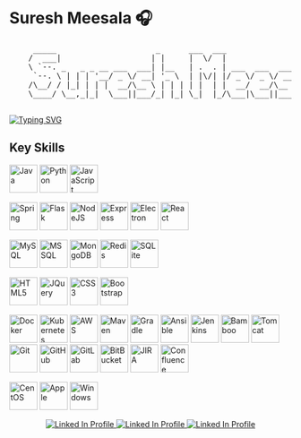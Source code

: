 # Suresh Meesala 🎧

<pre>
     _____                     _      ___  ___                     _
    /  ___|                   | |     |  \/  |                    | |
    \ `--. _   _ _ __ ___  ___| |__   | .  . | ___  ___  ___  __ _| | __ _
     `--. \ | | | '__/ _ \/ __| '_ \  | |\/| |/ _ \/ _ \/ __|/ _` | |/ _` |
    /\__/ / |_| | | |  __/\__ \ | | | | |  | |  __/  __/\__ \ (_| | | (_| |
    \____/ \__,_|_|  \___||___/_| |_| \_|  |_/\___|\___||___/\__,_|_|\__,_|

</pre>

[![Typing SVG](https://readme-typing-svg.demolab.com?font=Fira+Code&size=16&duration=1000&pause=100&center=true&vCenter=true&multiline=true&width=1000&height=75&lines=Full-stack+Software+Engineer;Having+experience+across+the+full+spectrum+of+Software+Development;7%2B+years+of+coding+experience)](https://github.com/sureshmsidy)

## Key Skills
<p align="left">
	<img width="50px" alt="Java" src="https://cdn.jsdelivr.net/gh/devicons/devicon/icons/java/java-original-wordmark.svg"  />
	<img width="50px" alt="Python" src="https://cdn.jsdelivr.net/gh/devicons/devicon/icons/python/python-original-wordmark.svg" />
	<img width="50px" alt="JavaScript" src="https://cdn.jsdelivr.net/gh/devicons/devicon/icons/javascript/javascript-original.svg" />
</p>
<p align="left">
	<img width="50px" alt="Spring" src="https://cdn.jsdelivr.net/gh/devicons/devicon/icons/spring/spring-original-wordmark.svg" />
	<img width="50px" alt="Flask" src="https://cdn.jsdelivr.net/gh/devicons/devicon/icons/flask/flask-original-wordmark.svg" />
	<img width="50px" alt="NodeJS" src="https://cdn.jsdelivr.net/gh/devicons/devicon/icons/nodejs/nodejs-original.svg" />
	<img width="50px" alt="Express" src="https://cdn.jsdelivr.net/gh/devicons/devicon/icons/express/express-original.svg" />
	<img width="50px" alt="Electron" src="https://cdn.jsdelivr.net/gh/devicons/devicon/icons/electron/electron-original.svg" />
	<img width="50px" alt="React" src="https://cdn.jsdelivr.net/gh/devicons/devicon/icons/react/react-original-wordmark.svg" />
</p>
<p align="left">
	<img width="50px" alt="MySQL" src="https://cdn.jsdelivr.net/gh/devicons/devicon/icons/mysql/mysql-original-wordmark.svg" />
	<img width="50px" alt="MSSQL"src="https://cdn.jsdelivr.net/gh/devicons/devicon/icons/microsoftsqlserver/microsoftsqlserver-plain-wordmark.svg" />
	<img width="50px" alt="MongoDB" src="https://cdn.jsdelivr.net/gh/devicons/devicon/icons/mongodb/mongodb-original-wordmark.svg" />
	<img width="50px" alt="Redis" src="https://cdn.jsdelivr.net/gh/devicons/devicon/icons/redis/redis-original-wordmark.svg" />
	<img width="50px" alt="SQLite" src="https://cdn.jsdelivr.net/gh/devicons/devicon/icons/sqlite/sqlite-original-wordmark.svg" />
</p>
<p align="left">
	<img width="50px" alt="HTML5" src="https://cdn.jsdelivr.net/gh/devicons/devicon/icons/html5/html5-plain-wordmark.svg" />
	<img width="50px" alt="JQuery" src="https://cdn.jsdelivr.net/gh/devicons/devicon/icons/jquery/jquery-original-wordmark.svg" />
	<img width="50px" alt="CSS3" src="https://cdn.jsdelivr.net/gh/devicons/devicon/icons/css3/css3-plain-wordmark.svg" />
	<img width="50px" alt="Bootstrap" src="https://cdn.jsdelivr.net/gh/devicons/devicon/icons/bootstrap/bootstrap-original-wordmark.svg" />
</p>
<p align="left">
	<img width="50px" alt="Docker" src="https://cdn.jsdelivr.net/gh/devicons/devicon/icons/docker/docker-original-wordmark.svg" />
	<img width="50px" alt="Kubernetes" src="https://cdn.jsdelivr.net/gh/devicons/devicon/icons/kubernetes/kubernetes-plain-wordmark.svg" />
	<img width="50px" alt="AWS" src="https://cdn.jsdelivr.net/gh/devicons/devicon/icons/amazonwebservices/amazonwebservices-original-wordmark.svg" />
	<img width="50px" alt="Maven" src="https://user-images.githubusercontent.com/43886029/158700686-2b7f0d3d-2cfa-4ed0-9783-3b4b0d24469e.svg" />
	<img width="50px" alt="Gradle" src="https://cdn.jsdelivr.net/gh/devicons/devicon/icons/gradle/gradle-plain.svg" />
	<img width="50px" alt="Ansible" src="https://cdn.jsdelivr.net/gh/devicons/devicon/icons/ansible/ansible-original-wordmark.svg" />
	<img width="50px" alt="Jenkins" src="https://cdn.jsdelivr.net/gh/devicons/devicon/icons/jenkins/jenkins-original.svg" />
	<img width="50px" alt="Bamboo" src="https://cdn.jsdelivr.net/gh/devicons/devicon/icons/bamboo/bamboo-original-wordmark.svg" />
	<img width="50px" alt="Tomcat" src="https://cdn.jsdelivr.net/gh/devicons/devicon/icons/tomcat/tomcat-original-wordmark.svg" />
	<img width="50px" alt="Git" src="https://cdn.jsdelivr.net/gh/devicons/devicon/icons/git/git-original.svg" />
	<img width="50px" alt="GitHub" src="https://cdn.jsdelivr.net/gh/devicons/devicon/icons/github/github-original.svg" />
	<img width="50px" alt="GitLab" src="https://cdn.jsdelivr.net/gh/devicons/devicon/icons/gitlab/gitlab-original.svg" />
	<img width="50px" alt="BitBucket" src="https://cdn.jsdelivr.net/gh/devicons/devicon/icons/bitbucket/bitbucket-original-wordmark.svg" />
	<img width="50px" alt="JIRA" src="https://cdn.jsdelivr.net/gh/devicons/devicon/icons/jira/jira-original-wordmark.svg" />
	<img width="50px" alt="Confluence" src="https://cdn.jsdelivr.net/gh/devicons/devicon/icons/confluence/confluence-original-wordmark.svg" />
          
</p>
<p align="left">
	<img width="50px" alt="CentOS" src="https://cdn.jsdelivr.net/gh/devicons/devicon/icons/centos/centos-original.svg" />
	<img width="50px" alt="Apple" src="https://cdn.jsdelivr.net/gh/devicons/devicon/icons/apple/apple-original.svg" />
	<img width="50px" alt="Windows" src="https://cdn.jsdelivr.net/gh/devicons/devicon/icons/windows8/windows8-original.svg" />
</p>


<p align="center">
	<a href="https://www.linkedin.com/in/sureshmsidy">
		<img alt="Linked In Profile" title="Connect with me on LinkedIn" target="_blank" src="https://custom-icon-badges.demolab.com/badge/-LinkedIn-blue?style=for-the-badge&logoColor=white&logo=LinkedIn" />
	</a>
	<a href="https://leetcode.com/sureshmsidy/">
		<img alt="Linked In Profile" title="Connect with me on Leetcode" target="_blank" src="https://custom-icon-badges.demolab.com/badge/-leetcode-yellow?style=for-the-badge&logoColor=white&logo=Twitter" />
	</a>
	<a href="https://twitter.com/sureshmsidy">
		<img alt="Linked In Profile" title="Connect with me on Twitter" target="_blank" src="https://custom-icon-badges.demolab.com/badge/-twitter-green?style=for-the-badge&logoColor=white&logo=Twitter" />
	</a>
</p>

